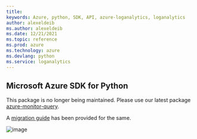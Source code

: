 ```yaml
---
title: 
keywords: Azure, python, SDK, API, azure-loganalytics, loganalytics
author: alexeldeib
ms.author: alexeldeib
ms.date: 12/21/2021
ms.topic: reference
ms.prod: azure
ms.technology: azure
ms.devlang: python
ms.service: loganalytics
---
```

## Microsoft Azure SDK for Python

This package is no longer being maintained. Please use our latest package [azure-monitor-query](https://pypi.org/project/azure-monitor-query/).

A [migration guide](https://github.com/Azure/azure-sdk-for-python/blob/main/sdk/monitor/azure-monitor-query/migration_guide.md) has been provided for the same.

![image](https://azure-sdk-impressions.azurewebsites.net/api/impressions/azure-sdk-for-python%2Fazure-loganalytics%2FREADME.png)

